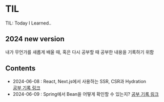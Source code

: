 # TIL

TIL: Today I Learned..

## 2024 new version

내가 무언가를 새롭게 배울 때, 혹은 다시 공부할 때 공부한 내용을 기록하기 위함

## Contents

- 2024-06-08 : React, Next.js에서 사용하는 SSR, CSR과 Hydration  
  [공부 기록 링크](https://github.com/heroleggo/TIL/blob/main/240608.md)
- 2024-06-09 : Spring에서 Bean을 어떻게 확인할 수 있는지?
  [공부 기록 링크](https://github.com/heroleggo/TIL/blob/main/240609.md)
